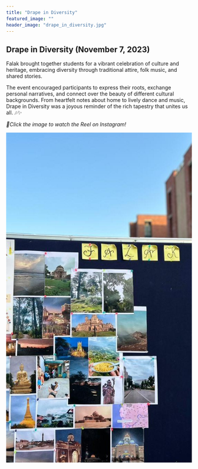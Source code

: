 ```yaml
---
title: "Drape in Diversity"
featured_image: ""
header_image: "drape_in_diversity.jpg"
---
```


## Drape in Diversity (November 7, 2023)

Falak brought together students for a vibrant celebration of culture and heritage, embracing diversity through traditional attire, folk music, and shared stories. 

The event encouraged participants to express their roots, exchange personal narratives, and connect over the beauty of different cultural backgrounds. 
From heartfelt notes about home to lively dance and music, Drape in Diversity was a joyous reminder of the rich tapestry that unites us all. 🎶✨

*🔗Click the image to watch the Reel on Instagram!*

[![Instagram Reel](drape_in_diversity_reel.jpg)](https://www.instagram.com/reel/Czd9NJMv3Nv/)
